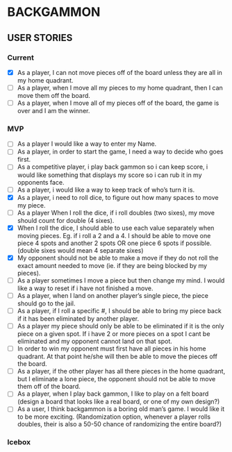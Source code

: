 # BACKGAMMON

## USER STORIES

### Current

- [x] As a player, I can not move pieces off of the board unless they are all in my home quadrant.
- [ ] As a player, when I move all my pieces to my home quadrant, then I can move them off the board.
- [ ] As a player, when I move all of my pieces off of the board, the game is over and I am the winner.

### MVP
    
- [ ] As a player I would like a way to enter my Name.
- [ ] As a player, in order to start the game, I need a way to decide who goes first.
- [ ] As a competitive player, i play back gammon so i can keep score, i would like something that displays my score so i can rub it in my opponents face.
- [ ] As a player, i would like a way to keep track of who’s turn it is.
- [x] As a player, i need to roll dice, to figure out how many spaces to move my piece.
- [ ] As a player When I roll the dice, if i roll doubles (two sixes), my move should count for double (4 sixes).
- [x] When I roll the dice, I should able to use each value separately when moving pieces. Eg. if i roll a 2 and a 4. I should be able to move one piece 4 spots and another 2 spots OR one piece 6 spots if possible. (double sixes would mean 4 separate sixes)
- [x] My opponent should not be able to make a move if they do not roll the exact amount needed to move (ie. if they are being blocked by my pieces).
- [ ] As a player sometimes I move a piece but then change my mind. I would like a way to reset if i have not finished a move.
- [ ] As a player, when I land on another player’s single piece, the piece should go to the jail.
- [ ] As a player, if I roll a specific #, I should be able to bring my piece back if it has been eliminated by another player.	
- [ ] As a player my piece should only be able to be eliminated if it is the only piece on a given spot. If i have 2 or more pieces on a spot I cant be eliminated and my opponent cannot land on that spot.
- [ ] In order to win my opponent must first have all pieces in his home quadrant. At that point he/she will then be able to move the pieces off the board.
- [ ] As a player, if the other player has all there pieces in the home quadrant, but I eliminate a lone piece, the opponent should not be able to move them off of the board.
- [ ] As a player, when I play back gammon, I like to play on a felt board (design a board that looks like a real board, or one of my own design?)
- [ ] As a user, I think backgammon is a boring old man’s game.  I would like it to be more exciting. (Randomization option, whenever a player rolls doubles, their is also a 50-50 chance of randomizing the entire board?)

### Icebox